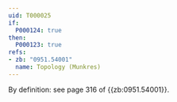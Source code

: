 ```yaml
---
uid: T000025
if:
  P000124: true
then:
  P000123: true
refs:
- zb: "0951.54001"
  name: Topology (Munkres)
---
```


By definition: see page 316 of {{zb:0951.54001}}.
